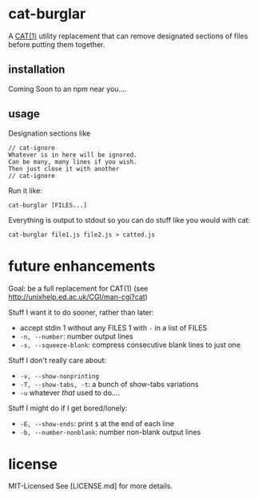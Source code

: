 cat-burglar
===========

A [CAT(1)](http://unixhelp.ed.ac.uk/CGI/man-cgi?cat) utility replacement that can remove designated sections of files before putting them together.

installation
------------

Coming Soon to an npm near you....


usage
-----

Designation sections like
```
// cat-ignore
Whatever is in here will be ignored.
Can be many, many lines if you wish.
Then just close it with another
// cat-ignore
```

Run it like:

```
cat-burglar [FILES...]
```

Everything is output to stdout so you can do stuff like you would with cat:

```
cat-burglar file1.js file2.js > catted.js
```

future enhancements
===================

Goal: be a full replacement for CAT(1) (see http://unixhelp.ed.ac.uk/CGI/man-cgi?cat)

Stuff I want it to do sooner, rather than later:

- accept stdin
  1 without any FILES
  1 with `-` in a list of FILES
- `-n, --number`: number output lines
- `-s, --squeeze-blank`: compress consecutive blank lines to just one

Stuff I don't really care about:

- `-v, --show-nonprinting`
- `-T, --show-tabs, -t`: a bunch of show-tabs variations
- `-u` whatever _that_ used to do....

Stuff I might do if I get bored/lonely:

- `-E, --show-ends`: print `$` at the end of each line
- `-b, --number-nonblank`: number non-blank output lines

license
=======

MIT-Licensed
See [LICENSE.md] for more details.